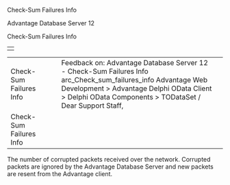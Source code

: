 Check-Sum Failures Info




Advantage Database Server 12  

Check-Sum Failures Info

|  |
| --- |
|  |

|  |  |  |  |  |
| --- | --- | --- | --- | --- |
| Check-Sum Failures Info |  |  | Feedback on: Advantage Database Server 12 - Check-Sum Failures Info arc\_Check\_sum\_failures\_info Advantage Web Development > Advantage Delphi OData Client > Delphi OData Components > TODataSet / Dear Support Staff, |  |
| Check-Sum Failures Info |  |  |  |  |

The number of corrupted packets received over the network. Corrupted packets are ignored by the Advantage Database Server and new packets are resent from the Advantage client.